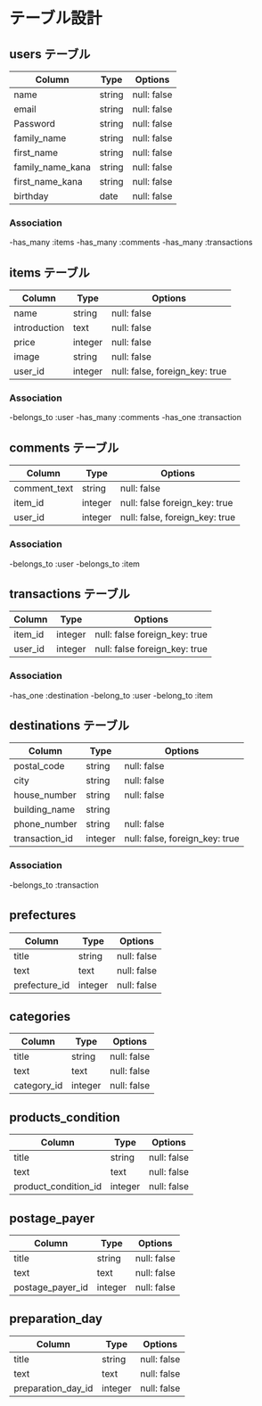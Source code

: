 # テーブル設計

## users テーブル

| Column            | Type    | Options     |
| ----------------  | ------  | ----------- |
| name              | string  | null: false |
| email     　　　   | string  | null: false |
| Password     　　　| string  | null: false |
| family_name       | string  | null: false |
| first_name        | string  | null: false |
| family_name_kana  | string  | null: false |
| first_name_kana   | string  | null: false |
| birthday          | date    | null: false |


### Association

-has_many :items
-has_many :comments
-has_many :transactions

## items テーブル

| Column            | Type    | Options                       |
| ----------------  | ------  | ----------------------------- |
| name              | string  | null: false                   |
| introduction      | text    | null: false                   |
| price             | integer | null: false                   |
| image             | string  | null: false                   |
| user_id           | integer | null: false, foreign_key: true|

### Association

-belongs_to :user
-has_many :comments
-has_one :transaction


## comments テーブル

| Column            | Type    | Options                       |
| ----------------  | ------  | ----------------------------  |
| comment_text      | string  | null: false                   |
| item_id           | integer | null: false  foreign_key: true|
| user_id           | integer | null: false, foreign_key: true|

### Association

-belongs_to :user
-belongs_to :item

## transactions テーブル

| Column            | Type    | Options                       |
| ----------------  | ------  | ----------------------------  |
| item_id           | integer | null: false  foreign_key: true|
| user_id           | integer | null: false  foreign_key: true|

### Association

-has_one :destination
-belong_to :user
-belong_to :item


## destinations テーブル

| Column            | Type    | Options                        |
| ----------------  | ------  | -----------------------------  |
| postal_code       | string  | null: false                    |
| city              | string  | null: false                    |
| house_number      | string  | null: false                    |
| building_name     | string  |                                |
| phone_number      | string  | null: false                    |
| transaction_id    | integer | null: false, foreign_key: true |

### Association

-belongs_to :transaction

<!-- ここからはActiveHash用のテーブルです  -->

## prefectures　

| Column            | Type    | Options                        |
| ----------------  | ------  | -----------------------------  |
| title             | string  | null: false                    |
| text              |  text   | null: false                    |
| prefecture_id     | integer | null: false                    |

## categories 

| Column            | Type    | Options                        |
| ----------------  | ------  | -----------------------------  |
| title             | string  | null: false                    |
| text              |  text   | null: false                    |
| category_id       | integer | null: false                    |

## products_condition

| Column               | Type    | Options                        |
| -------------------  | ------  | -----------------------------  |
| title                | string  | null: false                    |
| text                 |  text   | null: false                    |
| product_condition_id | integer | null: false                    |

## postage_payer

| Column            | Type    | Options                        |
| ----------------  | ------  | -----------------------------  |
| title             | string  | null: false                    |
| text              |  text   | null: false                    |
| postage_payer_id  | integer | null: false                    |

## preparation_day

| Column              | Type    | Options                        |
| ------------------  | ------  | -----------------------------  |
| title               | string  | null: false                    |
| text                |  text   | null: false                    |
| preparation_day_id  | integer | null: false                    |

